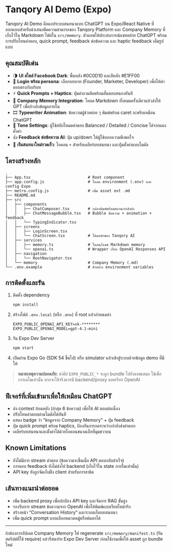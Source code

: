 # Tanqory AI Demo (Expo)

Tanqory AI Demo คือแอประบบสนทนาแบบ ChatGPT บน Expo/React Native ที่ออกแบบสำหรับนำเสนอขีดความสามารถของ Tanqory Platform และ Company Memory ที่เก็บไว้ใน Markdown ไฟล์ใน `src/memory`. ตัวแอพให้ประสบการณ์แชทคล้าย ChatGPT พร้อมการปรับโทนคำตอบ, quick prompt, feedback ต่อข้อความ และ haptic feedback เต็มรูปแบบ

## คุณสมบัติเด่น

- 🌗 **UI สไตล์ Facebook Dark**: พื้นหลัง #0C0D10 และสีหลัก #E1FF00
- 🔐 **Login พร้อม persona**: เลือกบทบาท (Founder, Marketer, Developer) เพื่อให้คำตอบตรงกับบริบท
- ⚡ **Quick Prompts + Haptics**: ปุ่มคำถามลัดพร้อมสั่นตอบสนองทันที
- 🧠 **Company Memory Integration**: โหลด Markdown ทั้งหมดครั้งเดียวแล้วส่งให้ GPT เพื่ออ้างอิงข้อมูลภายใน
- 🎞 **Typewriter Animation**: ข้อความผู้ช่วยค่อย ๆ พิมพ์พร้อม caret กะพริบเหมือน ChatGPT
- 🎯 **Tone Settings**: ผู้ใช้สลับโหมดคำตอบ Balanced / Detailed / Concise ได้จากแผงตั้งค่า
- 👍 **Feedback ต่อข้อความ AI**: ปุ่ม up/down ให้ผู้ใช้บอกความพึงพอใจ
- 🔄 **เริ่มสนทนาใหม่รวดเร็ว**: ไอคอน `+` สำหรับเคลียร์บทสนทนา และปุ่มตั้งค่าแบบโมดัล

## โครงสร้างหลัก

```
.
├── App.tsx                         # Root component
├── app.config.js                   # โหลด environment (.env) และ config Expo
├── metro.config.js                 # เพิ่ม asset ext .md
├── README.md
├── src
│   ├── components
│   │   ├── ChatComposer.tsx        # กล่องพิมพ์พร้อมสถานะกำลังส่ง
│   │   ├── ChatMessageBubble.tsx   # Bubble ข้อความ + animation + feedback
│   │   └── TypingIndicator.tsx
│   ├── screens
│   │   ├── LoginScreen.tsx
│   │   └── ChatScreen.tsx          # โค้ดหลักของ Tanqory AI
│   ├── services
│   │   ├── memory.ts               # โหลด/แคช Markdown memory
│   │   └── openai.ts               # Wrapper เรียก OpenAI Responses API
│   ├── navigation
│   │   └── RootNavigator.tsx
│   └── memory                      # Company Memory (.md)
└── .env.example                    # ตัวอย่าง environment variables
```

## การติดตั้งและรัน

1. ติดตั้ง dependency
   ```bash
   npm install
   ```
2. สร้างไฟล์ `.env.local` (หรือ `.env`) ที่ root แล้วกำหนดค่า
   ```env
   EXPO_PUBLIC_OPENAI_API_KEY=sk-********
   EXPO_PUBLIC_OPENAI_MODEL=gpt-4.1-mini
   ```
3. รัน Expo Dev Server
   ```bash
   npm start
   ```
4. เปิดผ่าน Expo Go (SDK 54 ขึ้นไป) หรือ simulator แล้วเข้าสู่ระบบด้วยข้อมูล demo ที่มีให้

> **หมายเหตุความปลอดภัย:** ค่าคีย์ `EXPO_PUBLIC_*` จะถูก bundle ไปยังแอพเสมอ ใช้เพื่อการเดโมเท่านั้น หากจะใช้จริงควรมี backend/proxy คอยเรียก OpenAI

## ฟีเจอร์ที่เพิ่มเข้ามาเพื่อให้เหมือน ChatGPT

- ส่ง context ย้อนหลัง (ล่าสุด 6 ข้อความ) เพื่อให้ AI ตอบต่อเนื่อง
- ปรับโทนคำตอบผ่านโมดัลได้ทันที
- แสดง badge ว่า “ข้อมูลจาก Company Memory” + ปุ่ม feedback
- ปุ่ม quick prompt พร้อม haptics, ป้องกันการกดระหว่างกำลังส่งคำตอบ
- เคลียร์บทสนทนาและตั้งค่าได้ด้วยไอคอนขนาดเล็กที่มุมขวาบน

## Known Limitations

- ยังไม่มีการ stream คำตอบ (ข้อความจะขึ้นเมื่อ API ตอบกลับสำเร็จ)
- การตอบ feedback ยังไม่ส่งไป backend (เก็บไว้ใน state ภายในเท่านั้น)
- API key ยังถูกจัดเก็บฝั่ง client สำหรับการสาธิต

## เส้นทางแนะนำต่อยอด

- เพิ่ม backend proxy เพื่อปกป้อง API key และจัดการ RAG ขั้นสูง
- รองรับการ stream ข้อความจาก OpenAI เพื่อให้พิมพ์แบบเรียลไทม์จริง
- สร้างหน้า “Conversation History” และระบบเก็บบทสนทนา
- เพิ่ม quick prompt แบบเลือกหมวดหมู่หรือค้นหาได้

---

ถ้าต้องการอัปเดต Company Memory ให้ regenerate `src/memory/manifest.ts` (รันสคริปต์ที่ใช้ require) แล้วรีสตาร์ท Expo Dev Server ก่อนใช้งานเพื่อให้ asset ถูก bundle ใหม่
